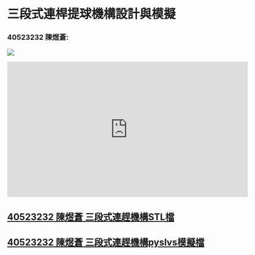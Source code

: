# 三段式連桿提球機構設計與模擬



### 40523232 陳煜蒼:



![](/assets/chrome_2018-05-30_09-23-10.png)


<iframe width="560" height="315" src="https://www.youtube.com/embed/ogeFdqKkkpg" frameborder="0" allow="autoplay; encrypted-media" allowfullscreen></iframe>


## [40523232 陳煜蒼 三段式連趕機構STL檔](https://github.com/s40523232/cd2018/blob/gh-pages/40523232%20%E9%99%B3%E7%85%9C%E8%92%BC%20%E4%B8%89%E6%AE%B5%E5%BC%8F%E9%80%A3%E6%A1%BF.stl)

## [40523232 陳煜蒼 三段式連趕機構pyslvs模擬檔](https://github.com/s40523232/cd2018/blob/gh-pages/40523232%20%E9%99%B3%E7%85%9C%E8%92%BC%20%E4%B8%89%E6%AE%B5%E5%BC%8F%E9%A0%82%E7%90%83%E6%A9%9F%E6%A7%8B.pyslvs)















